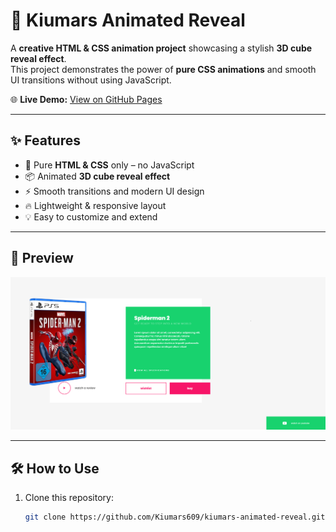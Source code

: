 # 🚀 Kiumars Animated Reveal  

A **creative HTML & CSS animation project** showcasing a stylish **3D cube reveal effect**.  
This project demonstrates the power of **pure CSS animations** and smooth UI transitions without using JavaScript.  

🌐 **Live Demo:** [View on GitHub Pages](https://kiumars609.github.io/kiumars-animated-reveal/)  

---

## ✨ Features  
- 🎨 Pure **HTML & CSS** only – no JavaScript  
- 📦 Animated **3D cube reveal effect**  
- ⚡ Smooth transitions and modern UI design  
- 🔥 Lightweight & responsive layout  
- 💡 Easy to customize and extend  

---

## 📸 Preview  
![Project Screenshot](screenshot.png)  

---

## 🛠️ How to Use  
1. Clone this repository:  
   ```bash
   git clone https://github.com/Kiumars609/kiumars-animated-reveal.git
